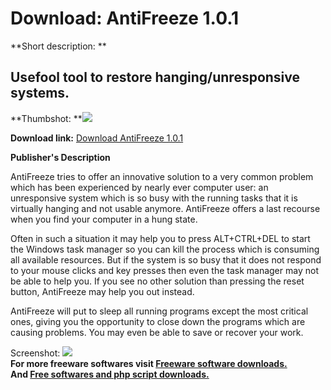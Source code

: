 # Download: AntiFreeze 1.0.1

**Short description: **

## Usefool tool to restore hanging/unresponsive systems.

  
**Thumbshot: **![](http://www.freewarefiles.com/screenshot/antifreeze1_md.gif)   
  
**Download link:** [Download AntiFreeze 1.0.1](http://freesoftwares.boysofts.com/AntiFreeze_program_38542.html)  
  

**Publisher's Description**  
  

AntiFreeze tries to offer an innovative solution to a very common problem
which has been experienced by nearly ever computer user: an unresponsive
system which is so busy with the running tasks that it is virtually hanging
and not usable anymore. AntiFreeze offers a last recourse when you find your
computer in a hung state.

Often in such a situation it may help you to press ALT+CTRL+DEL to start the
Windows task manager so you can kill the process which is consuming all
available resources. But if the system is so busy that it does not respond to
your mouse clicks and key presses then even the task manager may not be able
to help you. If you see no other solution than pressing the reset button,
AntiFreeze may help you out instead.

AntiFreeze will put to sleep all running programs except the most critical
ones, giving you the opportunity to close down the programs which are causing
problems. You may even be able to save or recover your work.

  
  
Screenshot: ![](http://www.freewarefiles.com/screenshot/antifreeze1.gif)  
**For more freeware softwares visit [Freeware software downloads.](http://freesoftwares.boysofts.com/)**   
**And [Free softwares and php script downloads.](http://www.boysofts.com/)**

